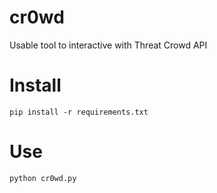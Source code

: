 # cr0wd
Usable tool to interactive with Threat Crowd API
# Install
`pip install -r requirements.txt`

# Use
`python cr0wd.py`

